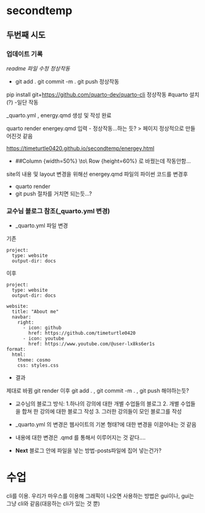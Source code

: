 # secondtemp

## 두번째 시도 

### 업데이트 기록

*readme 파일 수정 정상작동*

* git add . git commit -m . git push 정상작동 

pip install git+https://github.com/quarto-dev/quarto-cli 정상작동 #quarto 설치(?) -일단 작동

_quarto.yml , energy.qmd 생성 및 작성 완료

quarto render energey.qmd  입력 - 정상작동...하는 듯? > 페이지 정상적으로 만들어진것 같음 

https://timeturtle0420.github.io/secondtemp/energey.html

* ##Column {width=50%} \to\ Row {height=60%} 로 바꿨는데 작동안함...

site의 내용 및 layout 변경을 위해선 energey.qmd 파일의 파이썬 코드를 변경후 
* quarto render 
* git push 
절차를 거치면 되는듯...?

### 교수님 블로그 참조(_quarto.yml 변경)
- _quarto.yml 파일 변경

기존
``` 
project:
  type: website
  output-dir: docs

```

이후
```
project:
  type: website
  output-dir: docs

website:
  title: "About me"
  navbar:
    right:
      - icon: github
        href: https://github.com/timeturtle0420
      - icon: youtube
        href: https://www.youtube.com/@user-lx8ks6er1s
format:
  html:
    theme: cosmo
    css: styles.css
```
- 결과 

제대로 바뀜 git render 이후 git add . , git commit -m . , git push 해야하는듯?

- 교수님의 블로그 방식: 1.하나의 강의에 대한 개별 수업들의 블로그 2. 개별 수업들을 합쳐 한 강의에 대한 블로그 작성 3. 그러한 강의들이 모인 블로그를 작성

- _quarto.yml 의 변경은 웹사이트의 기본 형태?에 대한 변경을 이끌어내는 것 같음
- 내용에 대한 변경은 .qmd 를 통해서 이루어지는 것 같다....

- **Next** 블로그 안에 파일을 넣는 방법-posts파일에 집어 넣는건가?






# 수업
cli를 이용. 우리가 마우스를 이용해 그래픽이 나오면 사용하는 방법은 gui이나, gui는 그냥 cli와 같음(대응하는 cli가 있는 것 뿐)

